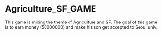 # Agriculture_SF_GAME
This game is mixing the theme of Agriculture and SF.  The goal of this game is to earn money (50000000) and make his son get accepted to Seoul univ.
